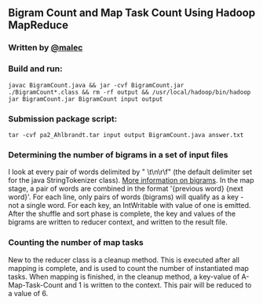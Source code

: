 ## Bigram Count and Map Task Count Using Hadoop MapReduce

### Written by [@malec](https://github.com/malec)

### Build and run:

```javac BigramCount.java && jar -cvf BigramCount.jar ./BigramCount*.class && rm -rf output && /usr/local/hadoop/bin/hadoop jar BigramCount.jar BigramCount input output```

### Submission package script:
```tar -cvf pa2_Ahlbrandt.tar input output BigramCount.java answer.txt```

### Determining the number of bigrams in a set of input files
I look at every pair of words delimited by " \t\n\r\f" (the default delimiter set for the java StringTokenizer class). [More information on bigrams](https://en.wikipedia.org/wiki/Bigram). In the map stage, a pair of words are combined in the format '{previous word} {next word}'. For each line, only pairs of words (bigrams) will qualify as a key - not a single word. For each key, an IntWritable with value of one is emitted. After the shuffle and sort phase is complete, the key and values of the bigrams are written to reducer context, and written to the result file.

### Counting the number of map tasks
New to the reducer class is a cleanup method. This is executed after all mapping is complete, and is used to count the number of instantiated map tasks. When mapping is finished, in the cleanup method, a key-value of A-Map-Task-Count and 1 is written to the context. This pair will be reduced to a value of 6.
